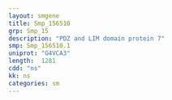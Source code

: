 ```yaml
---
layout: smgene
title: Smp_156510
grp: Smp_15
description: "PDZ and LIM domain protein 7"
smp: Smp_156510.1
uniprot: "G4VCA3"
length:  1281
cdd: "ns"
kk: ns
categories: sm
---
```

